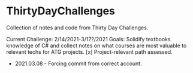 # ThirtyDayChallenges
Collection of notes and code from Thirty Day Challenges.

Current Challenge: 2/14/2021-3/17?/2021
Goals: Solidify textbooks knowledge of C# and collect notes on what courses are most valuable to relevant techs for ATG projects.
[x] Project-relevant path assessed.

- 2021.03.08 - Forcing commit from correct account.
